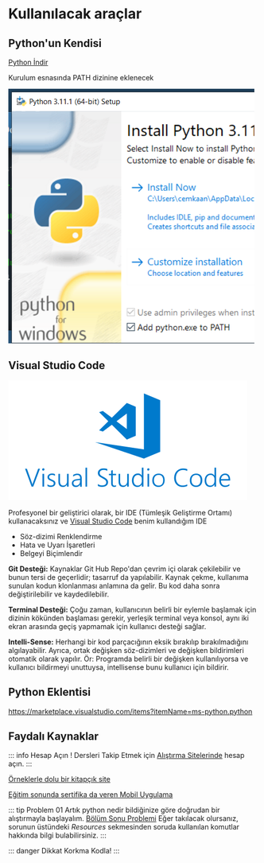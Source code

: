 # Kullanılacak araçlar

## Python'un Kendisi

[Python İndir](https://www.python.org/)

Kurulum esnasında PATH dizinine eklenecek

![Windows Kurulum Ekranı](./img/kur.png)

## Visual Studio Code

![code](./img/visualstudiocodelogo.png)

Profesyonel bir geliştirici olarak, bir IDE (Tümleşik Geliştirme Ortamı) kullanacaksınız ve [Visual Studio Code](https://code.visualstudio.com/) benim kullandığım IDE

* Söz-dizimi Renklendirme
* Hata ve Uyarı İşaretleri
* Belgeyi Biçimlendir

**Git Desteği:** Kaynaklar Git Hub Repo'dan çevrim içi olarak çekilebilir ve bunun tersi de geçerlidir; tasarruf da yapılabilir. Kaynak çekme, kullanıma sunulan kodun klonlanması anlamına da gelir. Bu kod daha sonra değiştirilebilir ve kaydedilebilir.

**Terminal Desteği:** Çoğu zaman, kullanıcının belirli bir eylemle başlamak için dizinin kökünden başlaması gerekir, yerleşik terminal veya konsol, aynı iki ekran arasında geçiş yapmamak için kullanıcı desteği sağlar.

**Intelli-Sense:** Herhangi bir kod parçacığının eksik bırakılıp bırakılmadığını algılayabilir. Ayrıca, ortak değişken söz-dizimleri ve değişken bildirimleri otomatik olarak yapılır. Ör: Programda belirli bir değişken kullanılıyorsa ve kullanıcı bildirmeyi unuttuysa, intellisense bunu kullanıcı için bildirir.

## Python Eklentisi

<https://marketplace.visualstudio.com/items?itemName=ms-python.python>

## Faydalı Kaynaklar

::: info Hesap Açın !
Dersleri Takip Etmek için [Alıştırma Sitelerinde](./alistirma-siteleri.md) hesap açın.
:::

[Örneklerle dolu bir kitapçık site](https://www.learnbyexample.org/python-introduction/)

[Eğitim sonunda sertifika da veren Mobil Uygulama](https://sololearn.onelink.me/MfgO/b2lvn69x)

::: tip Problem 01
Artık python nedir bildiğinize göre doğrudan bir alıştırmayla başlayalım.
[Bölüm Sonu Problemi](https://edabit.com/challenge/8ym3dKrL3svkYr4h4)
Eğer takılacak olursanız, sorunun üstündeki *Resources* sekmesinden soruda kullanılan komutlar hakkında bilgi bulabilirsiniz.
:::

::: danger Dikkat
Korkma Kodla!
:::
